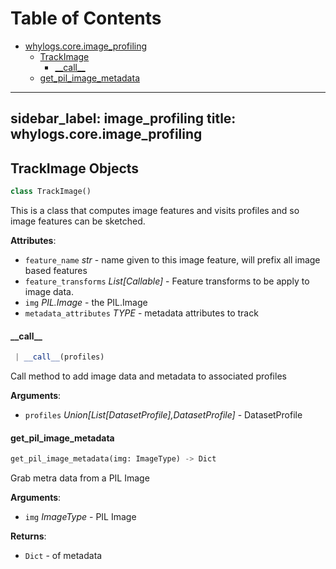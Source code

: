 # Table of Contents

* [whylogs.core.image\_profiling](#whylogs.core.image_profiling)
  * [TrackImage](#whylogs.core.image_profiling.TrackImage)
    * [\_\_call\_\_](#whylogs.core.image_profiling.TrackImage.__call__)
  * [get\_pil\_image\_metadata](#whylogs.core.image_profiling.get_pil_image_metadata)

---
sidebar_label: image_profiling
title: whylogs.core.image_profiling
---

## TrackImage Objects

```python
class TrackImage()
```

This is a class that computes image features and visits profiles and so image features can be sketched.

**Attributes**:

- `feature_name` _str_ - name given to this image feature, will prefix all image based features
- `feature_transforms` _List[Callable]_ - Feature transforms to be apply to image data.
- `img` _PIL.Image_ - the PIL.Image
- `metadata_attributes` _TYPE_ - metadata attributes to track

#### \_\_call\_\_

```python
 | __call__(profiles)
```

Call method to add image data and metadata to associated profiles

**Arguments**:

- `profiles` _Union[List[DatasetProfile],DatasetProfile]_ - DatasetProfile

#### get\_pil\_image\_metadata

```python
get_pil_image_metadata(img: ImageType) -> Dict
```

Grab metra data from a PIL Image

**Arguments**:

- `img` _ImageType_ - PIL Image


**Returns**:

- `Dict` - of metadata

